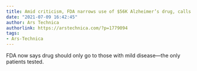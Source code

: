 ```yaml
---
title: Amid criticism, FDA narrows use of $56K Alzheimer’s drug, calls for probe [Updated]
date: "2021-07-09 16:42:45"
author: Ars Technica
authorlink: https://arstechnica.com/?p=1779094
tags:
- Ars-Technica
---
```

FDA now says drug should only go to those with mild disease—the only patients tested.